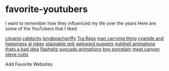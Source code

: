 # favorite-youtubers
I want to remember how they influenced my life over the years
Here are some of the YouTubers that I liked


[cilvanis](https://www.youtube.com/@Cilvanis?app=desktop)
[calebcity](https://m.youtube.com/@CalebCity)
[longbeachgriffy](https://m.youtube.com/@LongBeachGriffy)
[Tra Rags](https://m.youtube.com/@trarags)
[man carrying thing](https://m.youtube.com/@ManCarryingThing/videos)
[cyanide and happiness](https://www.youtube.com/user/ExplosmEntertainment)
[al jokes](https://www.youtube.com/@aljokes)
[slappable jerk](https://m.youtube.com/@theslappablejerk)
[awkward puppets](https://m.youtube.com/@AwkwardPuppets)
[nutshell animations](https://m.youtube.com/@NutshellAnimations)
[thats a bad idea](https://m.youtube.com/@thats_a_bad_idea)
[flashgitz](https://m.youtube.com/@flashgitz)
[avocado animations](https://m.youtube.com/@AvocadoAnimations)
[boy porcelain](https://m.youtube.com/@BoyPorcelain)
[meat canyon](https://m.youtube.com/@MeatCanyon)
[steve cutts](https://m.youtube.com/@steve_cutts)


Add Favorite Websites
